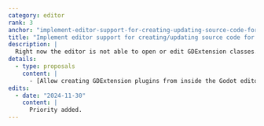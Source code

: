 ```yaml
---
category: editor
rank: 3
anchor: "implement-editor-support-for-creating-updating-source-code-for-gdextensions"
title: "Implement editor support for creating/updating source code for GDExtensions"
description: |
  Right now the editor is not able to open or edit GDExtension classes. It effectively treats them like binary blobs. We want to make opening and editing GDExtension classes easier to do from within the engine and provide some of the comforts from regular scripting to GDExtension.
details:
  - type: proposals
    content: |
      - [Allow creating GDExtension plugins from inside the Godot editor #9097](https://github.com/godotengine/godot/pull/90979)
edits:
  - date: "2024-11-30"
    content: |
      Priority added.
---
```


